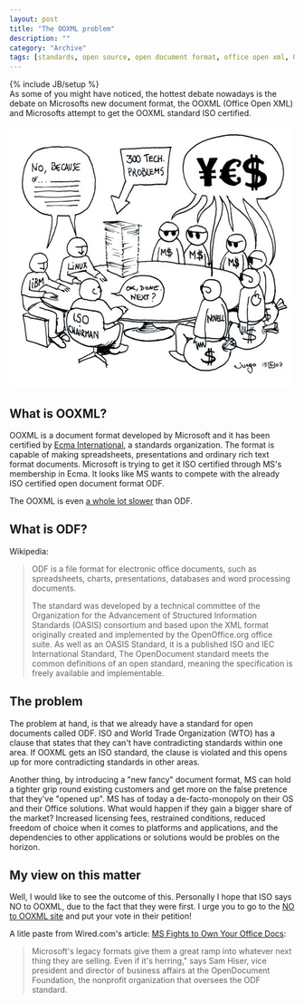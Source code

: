 ```yaml
--- 
layout: post 
title: "The OOXML problem"
description: ""
category: "Archive"
tags: [standards, open source, open document format, office open xml, OOXML, odf, ISO]
---
```

{% include JB/setup %}  
As some of you might have noticed, the hottest debate nowadays is the debate on Microsofts new document format, the OOXML (Office Open XML) and Microsofts attempt to get the OOXML standard ISO certified.

<img src="/assets/img/blog/imgdff43cd40ceec7106f2d0ead22a65640.jpg" class="img-responsive img-thumbnail img-rounded"/>

## What is OOXML?

OOXML is a document format developed by Microsoft and it has been certified by <a href="http://en.wikipedia.org/wiki/Ecma">Ecma International</a>, a standards organization. The format is capable of making spreadsheets, presentations and ordinary rich text format documents. Microsoft is trying to get it ISO certified through MS's membership in Ecma. It looks like MS wants to compete with the already ISO certified open document format ODF.

The OOXML is even <a href="http://www.robweir.com/blog/2006/10/why-is-ooxml-slow.html">a whole lot slower</a> than ODF.

## What is ODF?
Wikipedia: 

> ODF is a file format for electronic office documents, such as spreadsheets, charts, presentations, databases and word processing documents.
>
> The standard was developed by a technical committee of the Organization for the Advancement of Structured Information Standards (OASIS) consortium and based upon the XML format originally created and implemented by the OpenOffice.org office suite. As well as an OASIS Standard, it is a published ISO and IEC International Standard, The OpenDocument standard meets the common definitions of an open standard, meaning the specification is freely available and implementable.

## The problem

The problem at hand, is that we already have a standard for open documents called ODF. ISO and World Trade Organization (WTO) has a clause that states that they can't have contradicting standards within one area. If OOXML gets an ISO standard, the clause is violated and this opens up for more contradicting standards in other areas.

Another thing, by introducing a "new fancy" document format, MS can hold a tighter grip round existing customers and get more on the false pretence that they've "opened up". MS has of today a de-facto-monopoly on their OS and their Office solutions. What would happen if they gain a bigger share of the market? Increased licensing fees, restrained conditions, reduced freedom of choice when it comes to platforms and applications, and the dependencies to other applications or solutions would be probles on the horizon.

## My view on this matter

Well, I would like to see the outcome of this. Personally I hope that ISO says NO to OOXML, due to the fact that they were first. I urge you to go to the <a href="http://www.noooxml.org/petition">NO to OOXML site</a>  and put your vote in their petition!

A litle paste from Wired.com's article: <a href="http://www.wired.com/software/coolapps/news/2007/01/72403">MS Fights to Own Your Office Docs</a>:

> Microsoft's legacy formats give them a great ramp into whatever next thing they are selling. Even if it's herring," says Sam Hiser, vice president and director of business affairs at the OpenDocument Foundation, the nonprofit organization that oversees the ODF standard.